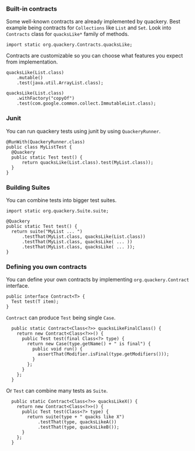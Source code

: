
### Built-in contracts

Some well-known contracts are already implemented by quackery.
Best example being contracts for `Collections` like `List` and `Set`.
Look into `Contracts` class for `quacksLike*` family of methods.

    import static org.quackery.Contracts.quacksLike;

Contracts are customizable so you can choose what features you expect from implementation.

    quacksLike(List.class)
        .mutable()
        .test(java.util.ArrayList.class);

    quacksLike(List.class)
        .withFactory("copyOf")
        .test(com.google.common.collect.ImmutableList.class);

### Junit

You can run quackery tests using junit by using `QuackeryRunner`.

    @RunWith(QuackeryRunner.class)
    public class MyListTest {
      @Quackery
      public static Test test() {
          return quacksLike(List.class).test(MyList.class));
      }
    }

### Building Suites

You can combine tests into bigger test suites.

    import static org.quackery.Suite.suite;

    @Quackery
    public static Test test() {
      return suite("MyList ... ")
          .testThat(MyList.class, quacksLike(List.class))
          .testThat(MyList.class, quacksLike( ... ))
          .testThat(MyList.class, quacksLike( ... ));
    }

### Defining you own contracts


You can define your own contracts by implementing `org.quackery.Contract` interface.

    public interface Contract<T> {
      Test test(T item);
    }

`Contract` can produce `Test` being single `Case`.

      public static Contract<Class<?>> quacksLikeFinalClass() {
        return new Contract<Class<?>>() {
          public Test test(final Class<?> type) {
            return new Case(type.getName() + " is final") {
              public void run() {
                assertThat(Modifier.isFinal(type.getModifiers()));
              }
            };
          }
        };
      }

Or `Test` can combine many tests as `Suite`.

      public static Contract<Class<?>> quacksLikeX() {
        return new Contract<Class<?>>() {
          public Test test(Class<?> type) {
            return suite(type + " quacks like X")
                .testThat(type, quacksLikeA())
                .testThat(type, quacksLikeB());
          }
        };
      }
